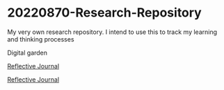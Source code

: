 # 20220870-Research-Repository
My very own research repository. I intend to use this to track my learning and thinking processes

Digital garden

[Reflective Journal](https://github.com/6abrielle/20220870-Research-Repository/blob/main/Reflective-Journal.md)

[Reflective Journal](https://github.com/6abrielle/20220870-Research-Repository/blob/main/Reflective-Journal.md "Google's Homepage")
